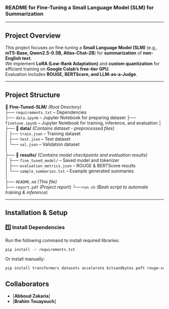 ### **README for Fine-Tuning a Small Language Model (SLM) for Summarization**  

---

## **Project Overview**  
This project focuses on fine-tuning a **Small Language Model (SLM)** (e.g., **mT5-Base, Qwen2.5-0.5B, Atlas-Chat-2B**) for **summarization** of **non-English text**.  
We implement **LoRA (Low-Rank Adaptation)** and **custom quantization** for efficient training on **Google Colab’s free-tier GPU**.  
Evaluation includes **ROUGE, BERTScore, and LLM-as-a-Judge**.  

---

## **Project Structure**  

📂 **Fine-Tuned-SLM/** *(Root Directory)*  
 ├── `requirements.txt` – Dependencies  
 ├── `data.ipynb` – Jupyter Notebook for preparing dataset
 ├── `finetune.ipynb` – Jupyter Notebook for training, inference, and evaluation
 │  
 ├── 📂 **data/** *(Contains dataset - preprocessed files)*  
 │   ├── `train.json` – Training dataset  
 │   ├── `test.json` – Test dataset  
 │   └── `val.json` – Validation dataset  
 │  
 ├── 📂 **results/** *(Contains model checkpoints and evaluation results)*  
 │   ├── `fine_tuned_model/` – Saved model and tokenizer  
 │   ├── `evaluation_metrics.json` – ROUGE & BERTScore results  
 │   └── `sample_summaries.txt` – Example generated summaries  
 │  
 ├── `README.md` *(This file)*  
 ├── `report.pdf` *(Project report)*
 └──`run.sh` *(Bash script to automate training & inference)*

---

## **Installation & Setup**  
### **1️⃣ Install Dependencies**  
Run the following command to install required libraries:  
```bash
pip install -r requirements.txt
```
Or install manually:  
```bash
pip install transformers datasets accelerate bitsandbytes peft rouge-score sacrebleu torch
```

## **Collaborators**
- [**Abboud Zakaria**]
- [**Brahim Touayouch**]